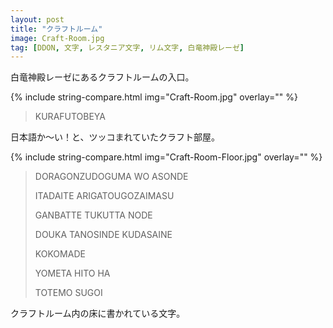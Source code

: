 ```yaml
---
layout: post
title: "クラフトルーム"
image: Craft-Room.jpg
tag: [DDON, 文字, レスタニア文字, リム文字, 白竜神殿レーゼ]
---
```


白竜神殿レーゼにあるクラフトルームの入口。

{% include string-compare.html img="Craft-Room.jpg" overlay="" %}

> KURAFUTOBEYA

日本語か～い！と、ツッコまれていたクラフト部屋。



{% include string-compare.html img="Craft-Room-Floor.jpg" overlay="" %}

> DORAGONZUDOGUMA WO ASONDE
>
> ITADAITE ARIGATOUGOZAIMASU
>
> GANBATTE TUKUTTA NODE
>
> DOUKA TANOSINDE KUDASAINE
>
> KOKOMADE
>
> YOMETA HITO HA
>
> TOTEMO SUGOI

クラフトルーム内の床に書かれている文字。

